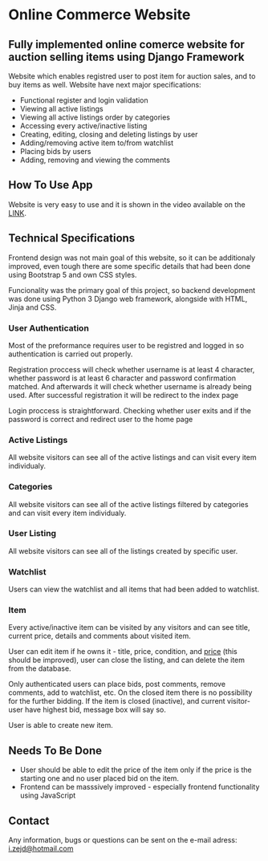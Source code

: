 # **Online Commerce Website**

## Fully implemented online comerce website for auction selling items using Django Framework

Website which enables registred user to post item for auction sales, and to buy items as well. Website have next major specifications:

* Functional register and login validation
* Viewing all active listings
* Viewing all active listings order by categories
* Accessing every active/inactive listing
* Creating, editing, closing and deleting listings by user
* Adding/removing active item to/from watchlist
* Placing bids by users
* Adding, removing and viewing the comments

## **How To Use App**
Website is very easy to use and it is shown in the video available on the [LINK](https://www.youtube.com/watch?v=USWia_9mXqI).

## **Technical Specifications**
Frontend design was not main goal of this website, so it can be additionaly improved, even tough there are some specific details that had been done using Bootstrap 5 and own CSS styles. 

Funcionality was the primary goal of this project, so backend development was done using Python 3 Django web framework, alongside with HTML, Jinja and CSS.

### **User Authentication**
Most of the preformance requires user to be registred and logged in so authentication is carried out properly.

Registration proccess will check whether username is at least 4 character, whether password is at least 6 character and password confirmation matched. And afterwards it will check whether username is already being used. After successful registration it will be redirect to the index page

Login proccess is straightforward. Checking whether user exits and if the password is correct and redirect user to the home page

### **Active Listings**
All website visitors can see all of the active listings and can visit every item individualy.

### **Categories**
All website visitors can see all of the active listings filtered by categories and can visit every item individualy.

### **User Listing**
All website visitors can see all of the listings created by specific user.

### **Watchlist**
Users can view the watchlist and all items that had been added to watchlist.

### **Item**
Every active/inactive item can be visited by any visitors and can see title, current price, details and comments about visited item. 

User can edit item if he owns it - title, price, condition, and [price](#NTBD) (this should be improved), user can close the listing, and can delete the item from the database.

Only authenticated users can place bids, post comments, remove comments, add to watchlist, etc. On the closed item there is no possibility for the further bidding. If the item is closed (inactive), and current visitor-user have highest bid, message box will say so.

User is able to create new item.


## <a name="NTBD"></a>**Needs To Be Done**
- User should be able to edit the price of the item only if the price is the starting one and no user placed bid on the item.
- Frontend can be masssively improved - especially frontend functionality using JavaScript

## **Contact**
Any information, bugs or questions can be sent on the e-mail adress: i.zejd@hotmail.com